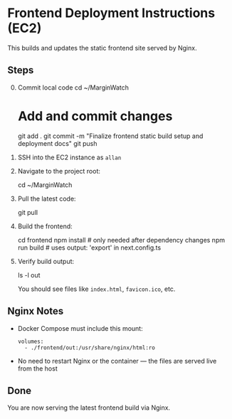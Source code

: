 # Frontend Deployment Instructions (EC2)

This builds and updates the static frontend site served by Nginx.

## Steps

0. Commit local code
    cd ~/MarginWatch

    # Add and commit changes
    git add .
    git commit -m "Finalize frontend static build setup and deployment docs"
    git push




1. SSH into the EC2 instance as `allan`

2. Navigate to the project root:

   cd ~/MarginWatch

3. Pull the latest code:

   git pull

4. Build the frontend:

   cd frontend
   npm install        # only needed after dependency changes
   npm run build      # uses output: 'export' in next.config.ts

5. Verify build output:

   ls -l out

   You should see files like `index.html`, `favicon.ico`, etc.

## Nginx Notes

- Docker Compose must include this mount:

      volumes:
        - ./frontend/out:/usr/share/nginx/html:ro

- No need to restart Nginx or the container — the files are served live from the host

## Done

You are now serving the latest frontend build via Nginx.
